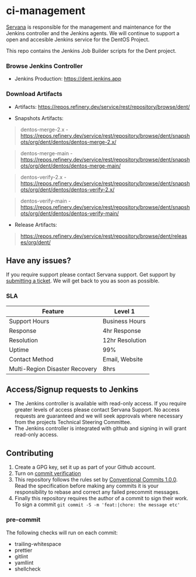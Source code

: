 # ci-management

[Servana](https://servanamanaged.com) is responsible for the management and maintenance for the Jenkins controller and the Jenkins agents. We will continue to support a open and accesible Jenkins service for the DentOS Project.

This repo contains the Jenkins Job Builder scripts for the Dent project.

### Browse Jenkins Controller

-   Jenkins Production: https://dent.jenkins.app

### Download Artifacts

-   Artifacts: https://repos.refinery.dev/service/rest/repository/browse/dent/

-   Snapshots Artifacts:

> dentos-merge-2.x - https://repos.refinery.dev/service/rest/repository/browse/dent/snapshots/org/dent/dentos/dentos-merge-2.x/

> dentos-merge-main - https://repos.refinery.dev/service/rest/repository/browse/dent/snapshots/org/dent/dentos/dentos-merge-main/

> dentos-verify-2.x - https://repos.refinery.dev/service/rest/repository/browse/dent/snapshots/org/dent/dentos/dentos-verify-2.x/

> dentos-verify-main - https://repos.refinery.dev/service/rest/repository/browse/dent/snapshots/org/dent/dentos/dentos-verify-main/

-   Release Artifacts:

> https://repos.refinery.dev/service/rest/repository/browse/dent/releases/org/dent/

## Have any issues?

If you require support please contact Servana support. Get support by [submitting a ticket](https://support.servanamanaged.com/support/tickets/new?ticket_form=request_support). We will get back to you as soon as possible.

### SLA

| **Feature**                    | **Level 1**     |
| ------------------------------ | --------------- |
| Support Hours                  | Business Hours  |
| Response                       | 4hr Response    |
| Resolution                     | 12hr Resolution |
| Uptime                         | 99%             |
| Contact Method                 | Email, Website  |
| Multi-Region Disaster Recovery | 8hrs            |

## Access/Signup requests to Jenkins

-   The Jenkins controller is available with read-only access. If you require greater levels of access please contact Servana Support. No access requests are guaranteed and we will seek approvals where necessary from the projects Technical Steering Committee.
-   The Jenkins controller is integrated with github and signing in will grant read-only access.

## Contributing

1. Create a GPG key, set it up as part of your Github account.
2. Turn on [commit verification](https://docs.github.com/en/authentication/managing-commit-signature-verification/about-commit-signature-verification)
3. This repository follows the rules set by [Conventional Commits 1.0.0](https://www.conventionalcommits.org/en/v1.0.0/). Read the specification before making any commits it is your responsibility to rebase and correct any failed precommit messages.
4. Finally this repository requires the author of a commit to sign their work. To sign a commit `git commit -S -m 'feat:|chore: the message etc'`

### pre-commit

The following checks will run on each commit:

-   trailing-whitespace
-   prettier
-   gitlint
-   yamllint
-   shellcheck
